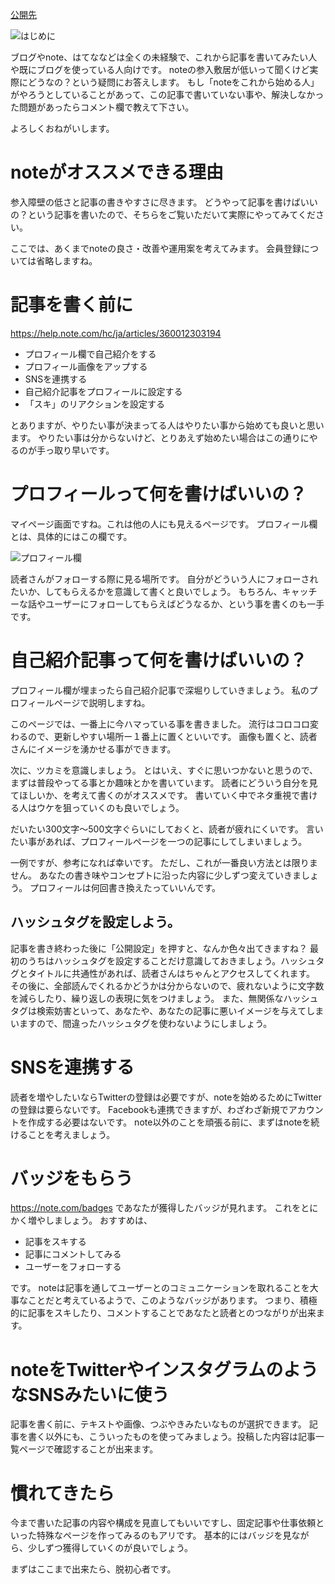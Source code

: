 [公開先](https://note.com/nomuragoro/n/n68b4ddb152a5)

![はじめに](https://user-images.githubusercontent.com/15845907/88917381-a26feb00-d2a2-11ea-99e7-f0dc1664fa4f.png)

ブログやnote、はてななどは全くの未経験で、これから記事を書いてみたい人や既にブログを使っている人向けです。
noteの参入敷居が低いって聞くけど実際にどうなの？という疑問にお答えします。
もし「noteをこれから始める人」がやろうとしていることがあって、この記事で書いていない事や、解決しなかった問題があったらコメント欄で教えて下さい。

よろしくおねがいします。

# noteがオススメできる理由
参入障壁の低さと記事の書きやすさに尽きます。
どうやって記事を書けばいいの？という記事を書いたので、そちらをご覧いただいて実際にやってみてください。

ここでは、あくまでnoteの良さ・改善や運用案を考えてみます。
会員登録については省略しますね。

# 記事を書く前に

https://help.note.com/hc/ja/articles/360012303194

- プロフィール欄で自己紹介をする
- プロフィール画像をアップする
- SNSを連携する
- 自己紹介記事をプロフィールに設定する
- 「スキ」のリアクションを設定する

とありますが、やりたい事が決まってる人はやりたい事から始めても良いと思います。
やりたい事は分からないけど、とりあえず始めたい場合はこの通りにやるのが手っ取り早いです。

# プロフィールって何を書けばいいの？

マイページ画面ですね。これは他の人にも見えるページです。
プロフィール欄とは、具体的にはこの欄です。

![プロフィール欄](https://user-images.githubusercontent.com/15845907/88917447-ba476f00-d2a2-11ea-8ff0-aa5406222206.png)

読者さんがフォローする際に見る場所です。
自分がどういう人にフォローされたいか、してもらえるかを意識して書くと良いでしょう。
もちろん、キャッチーな話やユーザーにフォローしてもらえばどうなるか、という事を書くのも一手です。

# 自己紹介記事って何を書けばいいの？
プロフィール欄が埋まったら自己紹介記事で深堀りしていきましょう。
私のプロフィールページで説明しますね。

このページでは、一番上に今ハマっている事を書きました。
流行はコロコロ変わるので、更新しやすい場所ー１番上に置くといいです。
画像も置くと、読者さんにイメージを湧かせる事ができます。

次に、ツカミを意識しましょう。
とはいえ、すぐに思いつかないと思うので、まずは普段やってる事とか趣味とかを書いています。
読者にどういう自分を見てほしいか、を考えて書くのがオススメです。
書いていく中でネタ重視で書ける人はウケを狙っていくのも良いでしょう。

だいたい300文字～500文字ぐらいにしておくと、読者が疲れにくいです。
言いたい事があれば、プロフィールページを一つの記事にしてしまいましょう。

一例ですが、参考になれば幸いです。
ただし、これが一番良い方法とは限りません。
あなたの書き味やコンセプトに沿った内容に少しずつ変えていきましょう。
プロフィールは何回書き換えたっていいんです。

## ハッシュタグを設定しよう。

記事を書き終わった後に「公開設定」を押すと、なんか色々出てきますね？
最初のうちはハッシュタグを設定することだけ意識しておきましょう。ハッシュタグとタイトルに共通性があれば、読者さんはちゃんとアクセスしてくれます。
その後に、全部読んでくれるかどうかは分からないので、疲れないように文字数を減らしたり、繰り返しの表現に気をつけましょう。
また、無関係なハッシュタグは検索妨害といって、あなたや、あなたの記事に悪いイメージを与えてしまいますので、間違ったハッシュタグを使わないようにしましょう。

# SNSを連携する
読者を増やしたいならTwitterの登録は必要ですが、noteを始めるためにTwitterの登録は要らないです。
Facebookも連携できますが、わざわざ新規でアカウントを作成する必要はないです。
note以外のことを頑張る前に、まずはnoteを続けることを考えましょう。

# バッジをもらう
https://note.com/badges であなたが獲得したバッジが見れます。
これをとにかく増やしましょう。
おすすめは、

- 記事をスキする
- 記事にコメントしてみる
- ユーザーをフォローする

です。
noteは記事を通してユーザーとのコミュニケーションを取れることを大事なことだと考えているようで、このようなバッジがあります。
つまり、積極的に記事をスキしたり、コメントすることであなたと読者とのつながりが出来ます。

# noteをTwitterやインスタグラムのようなSNSみたいに使う
記事を書く前に、テキストや画像、つぶやきみたいなものが選択できます。
記事を書く以外にも、こういったものを使ってみましょう。投稿した内容は記事一覧ページで確認することが出来ます。

# 慣れてきたら
今まで書いた記事の内容や構成を見直してもいいですし、固定記事や仕事依頼といった特殊なページを作ってみるのもアリです。
基本的にはバッジを見ながら、少しずつ獲得していくのが良いでしょう。

まずはここまで出来たら、脱初心者です。
